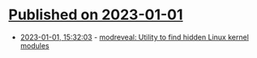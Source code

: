 # [Published on 2023-01-01](index.md)

* [2023-01-01, 15:32:03](https://lobste.rs/s/yjjbl0/modreveal_utility_find_hidden_linux) - [modreveal: Utility to find hidden Linux kernel modules](https://github.com/jafarlihi/modreveal)
